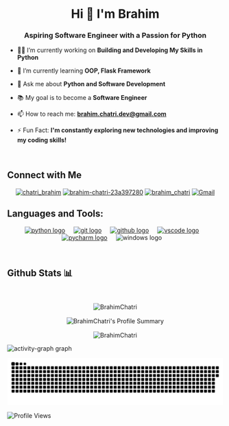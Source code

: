 <h1 align="center">Hi 👋 I'm Brahim</h1>
<h3 align="center">Aspiring Software Engineer with a Passion for Python</h3>

- 👨‍💻 I’m currently working on **Building and Developing My Skills in Python**

- 🌱 I’m currently learning **OOP, Flask Framework**

- 💬 Ask me about **Python and Software Development**

- 📚 My goal is to become a **Software Engineer**

- 📫 How to reach me: **[brahim.chatri.dev@gmail.com](mailto:brahim.chatri.dev@gmail.com)**

- ⚡ Fun Fact: **I'm constantly exploring new technologies and improving my coding skills!**

<p> &nbsp;</p>
<h2 align="left"> Connect with Me </h2>

<div align="center">
  <a href="https://twitter.com/chatri_brahim" target="blank"><img align="center" src="https://raw.githubusercontent.com/rahuldkjain/github-profile-readme-generator/master/src/images/icons/Social/twitter.svg" alt="chatri_brahim" height="40" width="50" /></a>
<a href="https://www.linkedin.com/in/brahim-chatri-23a397280/" target="blank"><img align="center" src="https://raw.githubusercontent.com/rahuldkjain/github-profile-readme-generator/master/src/images/icons/Social/linked-in-alt.svg" alt="brahim-chatri-23a397280" height="40" width="50" /></a>
<a href="https://instagram.com/brahim_chatri" target="blank"><img align="center" src="https://raw.githubusercontent.com/rahuldkjain/github-profile-readme-generator/master/src/images/icons/Social/instagram.svg" alt="brahim_chatri" height="40" width="50" /></a>
  <a href="mailto:brahim.chatri.dev@gmail.com" target="blank"><img align="center" src="https://skillicons.dev/icons?i=gmail" alt="Gmail" height="50" width="48" /></a>

</div>


<h2 align="left">Languages and Tools:</h3>
<div align="center">
  <a href="https://python.org" target="blank"> <img src="https://skillicons.dev/icons?i=py" height="50" alt="python logo" /></a>
  <img width="12" />
  <a href="https://www.git-scm.com/" target="blank"> <img src="https://skillicons.dev/icons?i=git" height="50" alt="git logo" /></a>
  <img width="12" />
  <a href="https://github.com" target="blank"><img src="https://skillicons.dev/icons?i=github" height="50" alt="github logo" /></a>
  <img width="12" />
  <a href="https://code.visualstudio.com/" target="blank"><img src="https://skillicons.dev/icons?i=vscode" height="50" alt="vscode logo" /></a>
  <img width="12" />
  <a href="https://www.jetbrains.com/pycharm/" target="blank"><img src="https://skillicons.dev/icons?i=pycharm" height="50" alt="pycharm logo" /></a>
  <img width="12" />
  <img src="https://skillicons.dev/icons?i=windows" height="50" alt="windows logo" />
  <img width="12" />
  </div>

<p>&nbsp;</p>
<h2>Github Stats 📊</h2>
  
<p>&nbsp;</p>

<p align= "center"><img align="center" src="https://github-readme-stats-beige-theta-61.vercel.app/api?username=BrahimChatri&show_icons=true&theme=dark" alt="BrahimChatri" height="200" /></p>

<p align= "center"><img align="center" src="https://github-readme-streak-stats.herokuapp.com/?user=BrahimChatri&theme=highcontrast&hide_border=false" alt="BrahimChatri's Profile Summary" height="200" /></p>

<p align= "center"><img align="center" src="https://github-readme-stats-beige-theta-61.vercel.app/api/top-langs?username=BrahimChatri&show_icons=true&theme=dark" alt="BrahimChatri" height="145" /></p>

<img src="https://github-readme-activity-graph.vercel.app/graph?username=brahimchatri&theme=github-dark&radius=13&order=55" height="365" alt="activity-graph graph" />


<!--
<h3 align="left"> GitHub Trophies 🏆</h3>
<br> </br>
<p><img align="center" src="https://github-profile-trophy.vercel.app/?username=BrahimChatri&theme=radical" alt="BrahimChatri" /></p>
-->


<p align="center">
 <img width="1000" src="./assets/github-snake.svg" alt="snake"/>
</p>

![Profile Views](https://komarev.com/ghpvc/?username=BrahimChatri&color=blue&style=flat)
